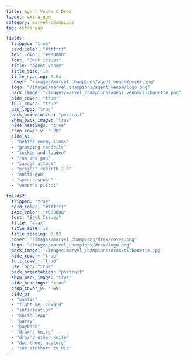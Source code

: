 ```yaml
---
title: Agent Venom & Drax
layout: extra_gum
category: marvel-champions
tag: extra_gum

fields:
  flipped: "true"
  card_color: "#ffffff"
  text_color: "#000000"
  font: "Back Issues"
  title: "agent venom"
  title_size: 18
  title_spacing: 0.04
  cover: "/images/marvel_champions/agent_venom/cover.jpg"
  logo: "/images/marvel_champions/agent_venom/logo.png"
  back_image: "/images/marvel_champions/agent_venom/silhouette.png"
  hide_cover: "true"
  full_cover: "true"
  use_logo: "true"
  back_orientation: "portrait"
  show_back_image: "true"
  hide_headings: "true"
  crop_cover_y: "-20"
  side_a:
  - "behind enemy lines"
  - "grasping tendrils"
  - "locked and loaded"
  - "run and gun"
  - "savage attack"
  - "project rebirth 2.0"
  - "multi-gun"
  - "spider-sense"
  - "venom's pistol"

fields2:
  flipped: "true"
  card_color: "#ffffff"
  text_color: "#000000"
  font: "Back Issues"
  title: "drax"
  title_size: 18
  title_spacing: 0.02
  cover: "/images/marvel_champions/drax/cover.png"
  logo: "/images/marvel_champions/drax/logo.png"
  back_image: "/images/marvel_champions/drax/silhouette.jpg"
  hide_cover: "true"
  full_cover: "true"
  use_logo: "true"
  back_orientation: "portrait"
  show_back_image: "true"
  hide_headings: "true"
  crop_cover_y: "-60"
  side_a:
  - "mantis"
  - "fight me, coward"
  - "intimidation"
  - "knife leap"
  - "parry"
  - "payback"
  - "drax's knife"
  - "drax's other knife"
  - "dwi theet mastery"
  - "too stubborn to die"
---
```

